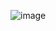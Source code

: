 ![image](https://user-images.githubusercontent.com/76499690/187267617-466de985-778d-468e-8ee1-d49da4e9bea7.png)

